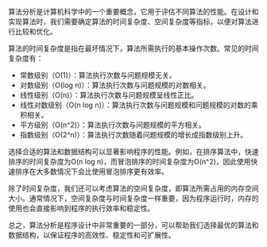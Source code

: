 算法分析是计算机科学中的一个重要概念，它用于评估不同算法的性能。在设计和实现算法时，我们需要确定算法的时间复杂度、空间复杂度等指标，以便对算法进行比较和优化。

算法的时间复杂度是指在最坏情况下，算法所需执行的基本操作次数。常见的时间复杂度有：
- 常数级别（O(1)）：算法执行次数与问题规模无关。
- 对数级别（O(log n)）：算法执行次数与问题规模的对数相关。
- 线性级别（O(n)）：算法执行次数与问题规模呈线性正比。
- 线性对数级别（O(n log n)）：算法执行次数与问题规模和问题规模的对数的乘积相关。
- 平方级别（O(n^2)）：算法执行次数与问题规模的平方相关。
- 指数级别（O(2^n)）：算法执行次数随着问题规模的增长成指数级别上升。

选择合适的算法和数据结构可以显著影响程序的性能。例如，在排序算法中，快速排序的时间复杂度为O(n log n)，而冒泡排序的时间复杂度为O(n^2)，因此使用快速排序在大多数情况下会比使用冒泡排序更有效率。

除了时间复杂度，我们还可以考虑算法的空间复杂度，即算法所需占用的内存空间大小。通常情况下，空间复杂度与时间复杂度一样重要，因为程序运行时，内存的使用也会直接影响到程序的执行效率和稳定性。

总之，算法分析是程序设计中非常重要的一部分，可以帮助我们选择最优的算法和数据结构，以保证程序的高效性、稳定性和可扩展性。